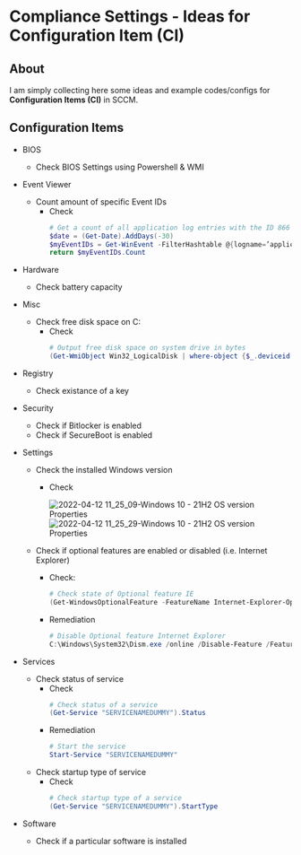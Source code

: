 # Compliance Settings - Ideas for Configuration Item (CI)
## About
I am simply collecting here some ideas and example codes/configs for **Configuration Items (CI)** in SCCM. 


## Configuration Items 
* BIOS
  * Check BIOS Settings using Powershell & WMI
 
* Event Viewer
  * Count amount of specific Event IDs
    * Check
      ```powershell
      # Get a count of all application log entries with the ID 866 from the last 30 days
      $date = (Get-Date).AddDays(-30)
      $myEventIDs = Get-WinEvent -FilterHashtable @{logname=’application’; id=866; StartTime = $date;} | measure
      return $myEventIDs.Count
      ```
* Hardware
  * Check battery capacity

* Misc
  * Check free disk space on C:
    * Check 
      ```powershell
      # Output free disk space on system drive in bytes
      (Get-WmiObject Win32_LogicalDisk | where-object {$_.deviceid -eq $env:systemdrive} | select freespace).freespace
      ```
  
* Registry
  * Check existance of a key
 
* Security
  * Check if Bitlocker is enabled
  * Check if SecureBoot is enabled
  
* Settings
  * Check the installed Windows version
    * Check
    
      ![2022-04-12 11_25_09-Windows 10 - 21H2 OS version Properties](https://user-images.githubusercontent.com/67605/162928188-3b09f86c-756a-4309-bfb7-981f4a47434e.png)
      ![2022-04-12 11_25_29-Windows 10 - 21H2 OS version Properties](https://user-images.githubusercontent.com/67605/162928203-ea64065d-d79a-462f-aacf-6c722bf0066a.png)
      
  * Check if optional features are enabled or disabled (i.e. Internet Explorer)
    * Check:
      ```powershell
      # Check state of Optional feature IE
      (Get-WindowsOptionalFeature -FeatureName Internet-Explorer-Optional-amd64 -Online).State
      ```
    * Remediation
      ```powershell
      # Disable Optional feature Internet Explorer
      C:\Windows\System32\Dism.exe /online /Disable-Feature /FeatureName:Internet-Explorer-Optional-amd64 /Quiet /NoRestart
      ```
* Services
  * Check status of service
    * Check
      ```powershell
      # Check status of a service
      (Get-Service "SERVICENAMEDUMMY").Status
      ```
    * Remediation
      ```powershell
      # Start the service
      Start-Service "SERVICENAMEDUMMY"
      ```
  * Check startup type of service
    * Check
      ```powershell
      # Check startup type of a service
      (Get-Service "SERVICENAMEDUMMY").StartType
      ```
* Software
  * Check if a particular software is installed
